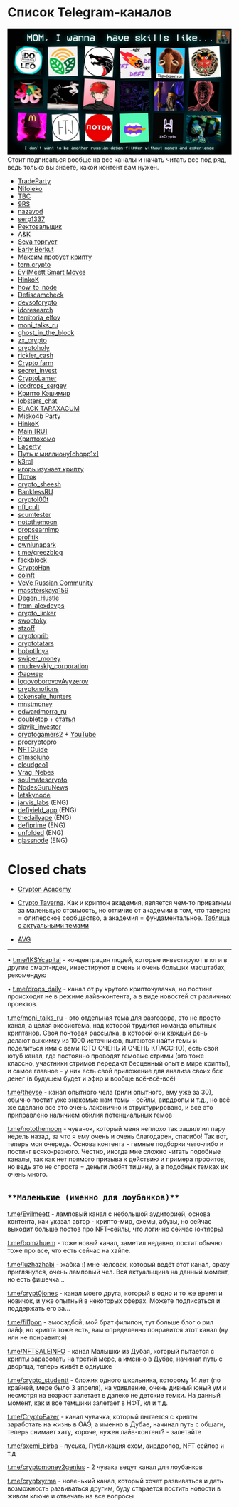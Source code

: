# Список Telegram-каналов
![](_attachments/a94b007f02c18aeb65182a1746909561.png)
Стоит подписаться вообще на все каналы и начать читать все под ряд, ведь только вы знаете, какой контент вам нужен.

- [TradeParty](https://t.me/tradeparty1337)
- [Nifoleko](https://t.me/nifoleko_mclaren)
- [ТВС](https://t.me/tvsteeam)
- [9RS](https://t.me/young_rich_nosmart)
- [nazavod](https://t.me/n4z4v0d)
- [serp1337](https://t.me/serp1337pub)
- [Ректовальщик](https://t.me/rektovalshik)
- [A&K](https://t.me/alekkry)
- [Seva торгует](https://t.me/sevaexp)
- [Early Berkut](https://t.me/earlyberkut)
- [Максим пробует крипту](https://t.me/maxycrypto)
- [tern.crypto](https://t.me/terncrypto)
- [EvilMeett Smart Moves](https://t.me/evilmeett)
- [HinkoK](https://t.me/HinkoK)
- [how_to_node](https://t.me/how_to_node)
- [Defiscamcheck](https://t.me/Defiscamcheck)
- [devsofcrypto](https://t.me/devsofcrypto)
- [idoresearch](http://t.me/idoresearch)
- [territoria_elfov](https://t.me/territoria_elfov)
- [moni_talks_ru](https://t.me/moni_talks_ru)
- [ghost_in_the_block](https://t.me/JUST_SOME_TEMP)
- [zx_crypto](https://t.me/zx_crypto)
- [cryptoholy](https://t.me/cryptocholy)
- [rickler_cash](http://t.me/rickler_cash)
- [Crypto farm](https://t.me/farmcryptovprofit)
- [secret_invest](https://t.me/secret_invest)
- [CryptoLamer](https://t.me/CryptoLamer)
- [icodrops_sergey](https://t.me/icodrops_sergey)
- [Крипто Кэшимир](https://t.me/CryptoCashiMir)
- [lobsters_chat](https://t.me/lobsters_chat)
- [BLACK TARAXACUM](https://t.me/blacktaraxacum)
- [Misko4b Party](https://t.me/Misko4bParty)
- [HinkoK](https://t.me/HinkoK)
- [Main [RU]](https://t.me/toyzlemain)
- [Криптохомо](https://t.me/ckryptohomo)
- [Lagerty](https://t.me/lagertycrypto)
- [Путь к миллиону[chopp1x]](https://t.me/chopp1x_to_million)
- [k3rol](https://t.me/k3ro1)
- [игорь изучает крипту](https://t.me/igorizychaetcrypty)
- [Поток](https://t.me/potokcrypto)
- [crypto_sheesh](https://t.me/crypto_sheesh)
- [BanklessRU](https://t.me/BanklessRU)
- [cryptol00t](https://t.me/cryptol00t)
- [nft_cult](https://t.me/nft_cult)
- [scumtester](https://t.me/scumtester)
- [notothemoon](https://t.me/notothemoon)
- [dropsearnimp](https://t.me/dropsearnimp)
- [profitik](https://t.me/profitik)
- [ownlunapark](https://t.me/ownlunapark)
- [t.me/greezblog](https://t.me/greezblog)
- [fackblock](https://t.me/fackblock)
- [CryptoHan](https://t.me/cryptohan22)
- [colnft](https://t.me/colnft)
- [VeVe Russian Community](https://t.me/VeveRussianCommunity)
- [massterskaya159](https://t.me/massterskaya159)
- [Degen_Hustle](https://t.me/Degen_Hustle)
- [from_alexdevps](https://t.me/from_alexdevps)
- [crypto_linker](https://t.me/crypto_linker)
- [swoptoky](https://t.me/swoptoky)
- [stzoff](https://t.me/stzoff)
- [cryptoprib](https://t.me/cryptoprib)
- [cryptotatars](https://t.me/cryptotatars)
- [hobotilnya](http://t.me/hobotilnya)
- [swiper_money](http://t.me/swiper_money)
- [mudrevskiy_corporation](http://t.me/mudrevskiy_corporation)
- [Фармер](https://t.me/allfarm)
- [logovoborovovAvyzerov](https://t.me/logovoborovovAvyzerov)
- [cryptonotions](https://t.me/cryptonotions)
- [tokensale_hunters](http://t.me/tokensale_hunters)
- [mnstmoney](https://t.me/mnstmoney)
- [edwardmorra_ru](https://t.me/edwardmorra_ru)
- [doubletop](https://t.me/doubletop) + [статья](https://link.medium.com/eGPx0ZySngb)
- [slavik_investor](https://t.me/slavik_investor)
- [cryptogamers2](https://t.me/cryptogamers2) + [YouTube](https://www.youtube.com/c/CryptoGamers2)
- [procryptopro](https://t.me/procryptopro)
- [NFTGuide](https://t.me/NFTGuide)
- [d1msoluno](https://t.me/d1msoluno)
- [cloudgeo1](https://t.me/cloudgeo1)
- [Vrag_Nebes](https://t.me/Vrag_Nebes)
- [soulmatescrypto](https://t.me/soulmatescrypto)
- [NodesGuruNews](https://t.me/NodesGuruNews)
- [letskynode](https://t.me/letskynode)
- [jarvis_labs](https://t.me/jarvis_labs) (ENG)
- [defiyield_app](https://t.me/defiyield_app) (ENG)
- [thedailyape](https://t.me/thedailyape) (ENG)
- [defiprime](https://t.me/defiprime) (ENG)
- [unfolded](https://t.me/unfolded) (ENG)
- [glassnode](https://t.me/glassnode) (ENG)


# Closed chats
- [Crypton Academy](../Инструменты/Приватные%20каналы/Crypton%20Academy.md)
- [Crypto Taverna](https://t.me/crypto_taverna). Как и криптон академия, является чем-то приватным за маленькую стоимость, но отличие от академии в том, что таверна = флиперское сообщество, а академия = фундаментальное. [Таблица с актуальными темами](https://clck.ru/XT6nyэ)

- [AVG](../Инструменты/Приватные%20каналы/AVG.md)

---
• [t.me/IKSYcapital](https://t.me/IKSYcapital) - концентрация людей, которые инвестируют в кл и в другие смарт-идеи, инвестируют в очень и очень больших масштабах, рекомендую

• [t.me/drops_daily](https://t.me/drops_daily) - канал от ру крутого крипточувачка, но постинг происходит не в режиме лайв-контента, а в виде новостей от различных проектов.

[t.me/moni_talks_ru](https://t.me/moni_talks_ru) - это отдельная тема для разговора, это не просто канал, а целая экосистема, над которой трудится команда опытных криптанов. Своя почтовая рассылка, в которой они каждый день делают выжимку из 1000 источников, пытаются найти гемы и поделиться ими с вами (ЭТО ОЧЕНЬ И ОЧЕНЬ КЛАССНО), есть свой ютуб канал, где постоянно проводят гемовые стримы (это тоже классно, участники стримов передают бесценный опыт в мире крипты), и самое главное - у них есть свой приложение для анализа своих бск денег (в будущем будет и эфир и вообще всё-всё-всё)

[t.me/thevse](https://t.me/thevse) - канал опытного чела (рили опытного, ему уже за 30), обычно постит уже знакомые нам темы - сейлы, аирдропы и т.д., но всё же сделано все это очень лаконично и структурировано, и все это приправлено наличием обилия потенциальных гемов

[t.me/notothemoon](https://t.me/notothemoon) - чувачок, который меня неплохо так зашиллил пару недель назад, за что я ему очень и очень благодарен, спасибо! Так вот, теперь моя очередь. Основа контента - гемные подборки чего-либо и постинг всяко-разного. Честно, иногда мне сложно читать подобные каналы, так как нет прямого призыва к действию и примера профитов, но ведь это не спроста = деньги любят тишину, а в подобных темках их очень много.

## `**Маленькие (именно для лоубанков)**`

[t.me/Evilmeett](https://t.me/Evilmeett) - ламповый канал с небольшой аудиторией, основа контента, как указал автор - крипто-мир, схемы, абузы, но сейчас выходит больше постов про NFT-сейлы, что логично сейчас (октябрь)

[t.me/bomzhuem](https://t.me/bomzhuem) - тоже новый канал, заметил недавно, постит обычно тоже про все, что есть сейчас на хайпе.

[t.me/luzhazhabi](https://t.me/luzhazhabi) - жабка :) мне человек, который ведёт этот канал, сразу приглянулся, очень ламповый чел. Вся актуальщина на данный момент, но есть фишечка...

[t.me/crypt0jones](https://t.me/crypt0jones) - канал моего друга, который в одно и то же время и новичок, и уже опытный в некоторых сферах. Можете подписаться и поддержать его за...

[t.me/fil1pon](https://t.me/fil1pon) - эмосэдбой, мой брат филипон, тут больше блог о рил лайф, но крипта тоже есть, вам определенно понравится этот канал (ну или не понравится)

[t.me/NFTSALEINFO](https://t.me/NFTSALEINFO) - канал Малышки из Дубая, который пытается с крипты заработать на третий мерс, а именно в Дубае, начинал путь с дворпца, теперь живёт в однушке

[t.me/crypto_studentt](https://t.me/crypto_studentt) - бложик одного школьника, которому 14 лет (по крайней, мере было 3 апреля), на удивление, очень дивный юный ум и несмотря на возраст залетает в далеко не детские темки. На данный момент, как и все темщики залетает в НФТ, кл и т.д.

[t.me/CryptoEazer](http://t.me/CryptoEazer) - канал чувачка, который пытается с крипты заработать на жизнь в ОАЭ, а именно в Дубае, начинал путь с общаги, теперь снимает хату, короче, нужен лайв-контент? - залетайте

[t.me/sxemi_birba](https://t.me/sxemi_birba) - пуська, Публикация схем, аирдропов, NFT сейлов и т.д

[t.me/cryptomoney2genius](https://t.me/cryptomoney2genius) - 2 чувака ведут канал для лоубанков

[t.me/cryptxyrma](https://t.me/cryptxyrma) - новенький канал, который хочет развиваться и дать возможность развиваться другим, буду старается постить новости в живом ключе и отвечать на все вопросы